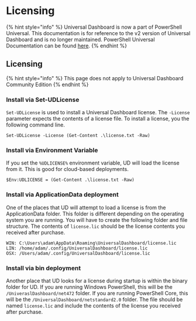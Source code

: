 # Licensing

{% hint style="info" %}
Universal Dashboard is now a part of PowerShell Universal. This documentation is for reference to the v2 version of Universal Dashboard and is no longer maintained. PowerShell Universal Documentation can be found [here](https://docs.ironmansoftware.com).
{% endhint %}

## Licensing

{% hint style="info" %}
This page does not apply to Universal Dashboard Community Edition
{% endhint %}

### Install via Set-UDLicense

`Set-UDLicense` is used to install a Universal Dashboard license. The `-License` parameter expects the contents of a license file. To install a license, you the following command line.

```text
Set-UDLicense -License (Get-Content .\license.txt -Raw)
```

### Install via Environment Variable

If you set the `%UDLICENSE%` environment variable, UD will load the license from it. This is good for cloud-based deployments.

```text
$Env:UDLICENSE = (Get-Content .\license.txt -Raw)
```

### Install via ApplicationData deployment

One of the places that UD will attempt to load a license is from the ApplicationData folder. This folder is different depending on the operating system you are running. You will have to create the following folder and file structure. The contents of `license.lic` should be the license contents you received after purchase.

```text
WIN: C:\Users\adam\AppData\Roaming\UniversalDashboard/license.lic
LIN: /home/adam/.config/UniversalDashboard/license.lic
OSX: /Users/adam/.config/UniversalDashboard/license.lic
```

### Install via bin deployment

Another place that UD looks for a license during startup is within the binary folder for UD. If you are running Windows PowerShell, this will be the `/UniveraslDashboard/net472` folder. If you are running PowerShell Core, this will be the `/UniversalDashboard/netstandard2.0` folder. The file should be named `license.lic` and include the contents of the license you received after purchase.


